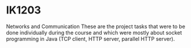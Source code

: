 # IK1203
Networks and Communication
These are the project tasks that were to be done individually during the course and
which were mostly about socket programming in Java (TCP client, HTTP server, parallel HTTP server).

